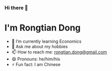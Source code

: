 ### Hi there 👋

# I'm Rongtian Dong

- 🌱 I’m currently learning Economics
- 💬 Ask me about my hobbies
- 📫 How to reach me: rongtian.dong@gmail.com
- 😄 Pronouns: he/him/his
- ⚡ Fun fact: I am Chinese
